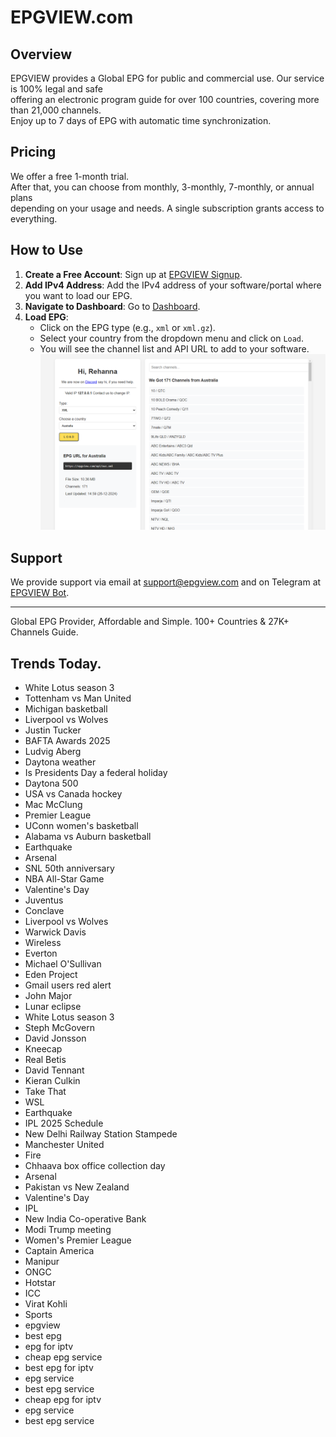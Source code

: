 # EPGVIEW.com



## Overview
EPGVIEW provides a Global EPG for public and commercial use. Our service is 100% legal and safe\
offering an electronic program guide for over 100 countries, covering more than 21,000 channels.\
Enjoy up to 7 days of EPG with automatic time synchronization.

## Pricing
We offer a free 1-month trial. \
After that, you can choose from monthly, 3-monthly, 7-monthly, or annual plans \
depending on your usage and needs. A single subscription grants access to everything.

## How to Use
1. **Create a Free Account**: Sign up at [EPGVIEW Signup](https://epgview.com/signup.php).
2. **Add IPv4 Address**: Add the IPv4 address of your software/portal where you want to load our EPG.
3. **Navigate to Dashboard**: Go to [Dashboard](https://epgview.com/dashboard.php).
4. **Load EPG**:
   - Click on the EPG type (e.g., `xml` or `xml.gz`).
   - Select your country from the dropdown menu and click on `Load`.
   - You will see the channel list and API URL to add to your software.
![EPGVIEW](img/dashboard.png)
## Support
We provide support via email at [support@epgview.com](mailto:support@epgview.com) and on Telegram at [EPGVIEW Bot](https://t.me/epgview_bot).

---

Global EPG Provider, Affordable and Simple. 100+ Countries & 27K+ Channels Guide.

## Trends Today.

- White Lotus season 3
- Tottenham vs Man United
- Michigan basketball
- Liverpool vs Wolves
- Justin Tucker
- BAFTA Awards 2025
- Ludvig Aberg
- Daytona weather
- Is Presidents Day a federal holiday
- Daytona 500
- USA vs Canada hockey
- Mac McClung
- Premier League
- UConn women's basketball
- Alabama vs Auburn basketball
- Earthquake
- Arsenal
- SNL 50th anniversary
- NBA All-Star Game
- Valentine's Day
- Juventus
- Conclave
- Liverpool vs Wolves
- Warwick Davis
- Wireless
- Everton
- Michael O'Sullivan
- Eden Project
- Gmail users red alert
- John Major
- Lunar eclipse
- White Lotus season 3
- Steph McGovern
- David Jonsson
- Kneecap
- Real Betis
- David Tennant
- Kieran Culkin
- Take That
- WSL
- Earthquake
- IPL 2025 Schedule
- New Delhi Railway Station Stampede
- Manchester United
- Fire
- Chhaava box office collection day
- Arsenal
- Pakistan vs New Zealand
- Valentine's Day
- IPL
- New India Co-operative Bank
- Modi Trump meeting
- Women's Premier League
- Captain America
- Manipur
- ONGC
- Hotstar
- ICC
- Virat Kohli
- Sports
- epgview
- best epg
- epg for iptv
- cheap epg service
- best epg for iptv
- epg service
- best epg service
- cheap epg for iptv
- epg service
- best epg service
